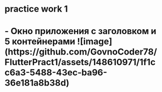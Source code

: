 <h1> practice work 1 <h1>
 - Окно приложения с заголовком и 5 контейнерами 
 ![image](https://github.com/GovnoCoder78/FlutterPract1/assets/148610971/1f1cc6a3-5488-43ec-ba96-36e181a8b38d)
